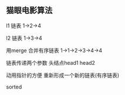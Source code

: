 ## 猫眼电影算法

l1 链表 1->2->4

l2 链表 1->3->4

用merge 合并有序链表
1->1->2->3->4->4

链表传递两个参数 头结点head1 head2

动用指针的方便 重新形成一个新的链表(有序链表)

sorted 